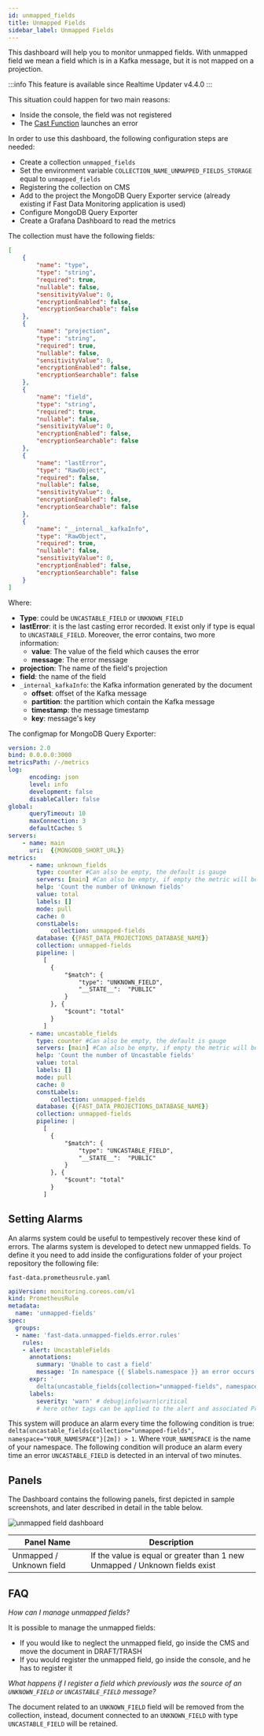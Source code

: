 ```yaml
---
id: unmapped_fields
title: Unmapped Fields
sidebar_label: Unmapped Fields
---
```


This dashboard will help you to monitor unmapped fields. With unmapped field we mean a field which is in a Kafka message, but it is not mapped on a projection.

:::info
This feature is available since Realtime Updater v4.4.0
:::

This situation could happen for two main reasons:

- Inside the console, the field was not registered
- The [Cast Function](../../cast_functions.md) launches an error

In order to use this dashboard, the following configuration steps are needed:

- Create a collection `unmapped_fields`
- Set the environment variable `COLLECTION_NAME_UNMAPPED_FIELDS_STORAGE` equal to `unmapped_fields`
- Registering the collection on CMS
- Add to the project the MongoDB Query Exporter service (already existing if Fast Data Monitoring application is used)
- Configure MongoDB Query Exporter
- Create a Grafana Dashboard to read the metrics

The collection must have the following fields:

```json
[
    {
        "name": "type",
        "type": "string",
        "required": true,
        "nullable": false,
        "sensitivityValue": 0,
        "encryptionEnabled": false,
        "encryptionSearchable": false
    },
    {
        "name": "projection",
        "type": "string",
        "required": true,
        "nullable": false,
        "sensitivityValue": 0,
        "encryptionEnabled": false,
        "encryptionSearchable": false
    },
    {
        "name": "field",
        "type": "string",
        "required": true,
        "nullable": false,
        "sensitivityValue": 0,
        "encryptionEnabled": false,
        "encryptionSearchable": false
    },
    {
        "name": "lastError",
        "type": "RawObject",
        "required": false,
        "nullable": false,
        "sensitivityValue": 0,
        "encryptionEnabled": false,
        "encryptionSearchable": false
    },
    {
        "name": "__internal__kafkaInfo",
        "type": "RawObject",
        "required": true,
        "nullable": false,
        "sensitivityValue": 0,
        "encryptionEnabled": false,
        "encryptionSearchable": false
    }
]
```

Where:

- **Type**: could be `UNCASTABLE_FIELD` or `UNKNOWN_FIELD`
- **lastError**: it is the last casting error recorded. It exist only if type is equal to `UNCASTABLE_FIELD`. Moreover, the error contains, two more information:
  - **value**: The value of the field which causes the error
  - **message**: The error message
- **projection**: The name of the field's projection
- **field**: the name of the field
- `_internal_kafkaInfo`: the Kafka information generated by the document
  - **offset**: offset of the Kafka message
  - **partition**: the partition which contain the Kafka message
  - **timestamp**: the message timestamp
  - **key**: message's key

The configmap for MongoDB Query Exporter:

```yml
version: 2.0
bind: 0.0.0.0:3000
metricsPath: /-/metrics
log:
      encoding: json
      level: info
      development: false
      disableCaller: false
global:
      queryTimeout: 10
      maxConnection: 3
      defaultCache: 5
servers:
    - name: main
      uri:  {{MONGODB_SHORT_URL}}
metrics:
      - name: unknown_fields
        type: counter #Can also be empty, the default is gauge
        servers: [main] #Can also be empty, if empty the metric will be used for every server defined
        help: 'Count the number of Unknown fields'
        value: total
        labels: []
        mode: pull
        cache: 0
        constLabels:
            collection: unmapped-fields
        database: {{FAST_DATA_PROJECTIONS_DATABASE_NAME}}
        collection: unmapped-fields
        pipeline: |
          [
            {
                "$match": {
                    "type": "UNKNOWN_FIELD",
                    "__STATE__":  "PUBLIC"
                }
            }, {
                "$count": "total"
            }
          ]
      - name: uncastable_fields
        type: counter #Can also be empty, the default is gauge
        servers: [main] #Can also be empty, if empty the metric will be used for every server defined
        help: 'Count the number of Uncastable fields'
        value: total
        labels: []
        mode: pull
        cache: 0
        constLabels:
            collection: unmapped-fields
        database: {{FAST_DATA_PROJECTIONS_DATABASE_NAME}}
        collection: unmapped-fields
        pipeline: |
          [
            {
                "$match": {
                    "type": "UNCASTABLE_FIELD",
                    "__STATE__":  "PUBLIC"
                }
            }, {
                "$count": "total"
            }
          ]
```

## Setting Alarms

An alarms system could be useful to tempestively recover these kind of errors. The alarms system is developed to detect new unmapped fields.
To define it you need to add inside the configurations folder of your project repository the following file:

`fast-data.prometheusrule.yaml`

```yaml
apiVersion: monitoring.coreos.com/v1
kind: PrometheusRule
metadata:
  name: 'unmapped-fields'
spec:
  groups:
  - name: 'fast-data.unmapped-fields.error.rules'
    rules:
    - alert: UncastableFields
      annotations:
        summary: 'Unable to cast a field'
        message: 'In namespace {{ $labels.namespace }} an error occurs while performing a cast'
      expr: '
        delta(uncastable_fields{collection="unmapped-fields", namespace="YOUR_NAMESPACE"}[2m]) > 1'
      labels:
        severity: 'warn' # debug|info|warn|critical
        # here other tags can be applied to the alert and associated Prometheus ALERTS metric
```

This system will produce an alarm every time the following condition is true: `delta(uncastable_fields{collection="unmapped-fields", namespace="YOUR_NAMESPACE"}[2m]) > 1`. Where `YOUR_NAMESPACE` is the name of your namespace.
The following condition will produce an alarm every time an error `UNCASTABLE_FIELD` is detected in an interval of two minutes.

## Panels

The Dashboard contains the following panels, first depicted in sample screenshots, and later described in detail in the table below.

![unmapped field dashboard](../../img/dashboards/unmapped_dashboard.png)

| Panel Name                        | Description                                                                                                                                                                             |
|---------------------------------- |---------------------------------------------------------------------------------------------------------------------------------------------------------------------------------------- |
| Unmapped / Unknown field | If the value is equal or greater than 1 new Unmapped / Unknown fields exist  |

## FAQ

*How can I manage unmapped fields?*

It is possible to manage the unmapped fields:

- If you would like to neglect the unmapped field, go inside the CMS and move the document in DRAFT/TRASH
- If you would register the unmapped field, go inside the console, and he has to register it

*What happens if I register a field which previously was the source of an `UNKNOWN_FIELD` or `UNCASTABLE_FIELD` message?*

The document related to an `UNKNOWN_FIELD` field will be removed from the collection, instead, document connected to an `UNKNOWN_FIELD` with type `UNCASTABLE_FIELD` will be retained.
